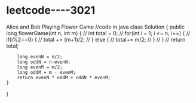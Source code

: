 # leetcode----3021
Alice and Bob Playing Flower Game
//code in java
class Solution {
    public long flowerGame(int n, int m) {
        // int total = 0;
        // for(int i = 1; i <= n; i++) {
        //     if(i%2==0) {
        //         total += (m+1)/2;
        //     } else {
        //         total+= m/2;
        //     }
        // }
        // return total;

        long evenN = n/2;
        long oddN = n-evenN;
        long evenM = m/2;
        long oddM = m - evenM;
        return evenN * oddM + oddN * evenM;
    }
}
